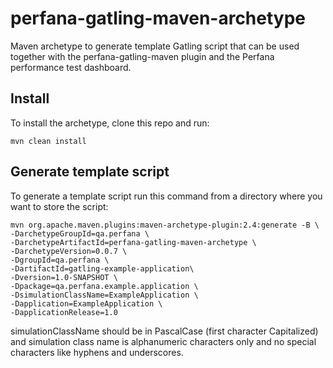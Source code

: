 # perfana-gatling-maven-archetype

Maven archetype to generate template Gatling script that can be used together with the perfana-gatling-maven plugin and the Perfana performance test dashboard.

## Install
To install the archetype, clone this repo and run:

```mvn clean install```

## Generate template script
To generate a template script run this command from a directory where you want to store the script:

```
mvn org.apache.maven.plugins:maven-archetype-plugin:2.4:generate -B \
-DarchetypeGroupId=qa.perfana \
-DarchetypeArtifactId=perfana-gatling-maven-archetype \
-DarchetypeVersion=0.0.7 \
-DgroupId=qa.perfana \
-DartifactId=gatling-example-application\
-Dversion=1.0-SNAPSHOT \
-Dpackage=qa.perfana.example.application \
-DsimulationClassName=ExampleApplication \
-Dapplication=ExampleApplication \
-DapplicationRelease=1.0
```

simulationClassName should be in PascalCase (first character Capitalized) and simulation class name is alphanumeric characters only and no special characters like hyphens and underscores.
